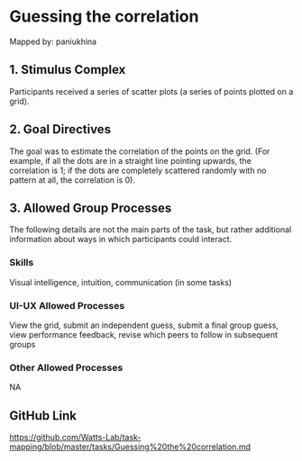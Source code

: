 # Guessing the correlation

Mapped by: paniukhina 

## 1. Stimulus Complex 
Participants received a series of scatter plots (a series of points plotted on a grid).

## 2. Goal Directives 
The goal was to estimate the correlation of the points on the grid. (For example, if all the dots are in a straight line pointing upwards, the correlation is 1; if the dots are completely scattered randomly with no pattern at all, the correlation is 0).

## 3. Allowed Group Processes 
The following details are not the main parts of the task, but rather additional information about ways in which participants could interact.

### Skills 
Visual intelligence, intuition, communication (in some tasks)

### UI-UX Allowed Processes
View the grid, submit an independent guess, submit a final group guess, view performance feedback, revise which peers to follow in subsequent groups

### Other Allowed Processes
NA

## GitHub Link 
https://github.com/Watts-Lab/task-mapping/blob/master/tasks/Guessing%20the%20correlation.md
